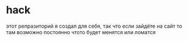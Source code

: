 # hack
этот репразиторий я создал для себя, так что если зайдёте на сайт то там возможно постоянно чтото будет менятся или ломатся

